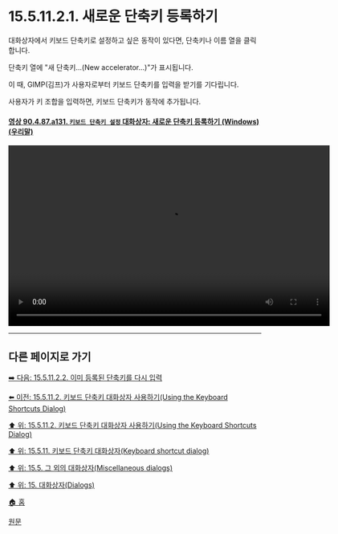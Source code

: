 # 15.5.11.2.1. 새로운 단축키 등록하기

대화상자에서 키보드 단축키로 설정하고 싶은 동작이 있다면, 단축키나 이름 열을 클릭합니다.

단축키 열에 "새 단축키...(New accelerator...)"가 표시됩니다.

이 때, GIMP(김프)가 사용자로부터 키보드 단축키를 입력을 받기를 기다립니다.

사용자가 키 조합을 입력하면, 키보드 단축키가 동작에 추가됩니다.

<a id="90-04-87-a131"></a>

#### [영상 90.4.87.a131. `키보드 단축키 설정` 대화상자: 새로운 단축키 등록하기 (Windows) (우리말)](./90-04-0087-configure_keyboard_shortcuts.md#90-04-87-a131)
<video controls="controls" width="640" height="360" src="https://github.com/user-attachments/assets/eadb3048-37de-424d-9e18-f2b7d5226768"></video>


***

## 다른 페이지로 가기

[➡️ 다음: 15.5.11.2.2. 이미 등록된 단축키를 다시 입력](./15-05-11-02-02-overwrite_keyboard_shortcut.md)

[⬅️ 이전: 15.5.11.2. 키보드 단축키 대화상자 사용하기(Using the Keyboard Shortcuts Dialog)](./15-05-11-02-00-using_the_keyboard_shortcuts_dialog.md)

[⬆️ 위: 15.5.11.2. 키보드 단축키 대화상자 사용하기(Using the Keyboard Shortcuts Dialog)](./15-05-11-02-00-using_the_keyboard_shortcuts_dialog.md)

[⬆️ 위: 15.5.11. 키보드 단축키 대화상자(Keyboard shortcut dialog)](./15-05-11-00-keyboard-shortcut-dialog.md)

[⬆️ 위: 15.5. 그 외의 대화상자(Miscellaneous dialogs)](./15-05-00-miscellaneous-dialogs.md)

[⬆️ 위: 15. 대화상자(Dialogs)](./15-00-dialogs.md)

[🏠 홈](./00-home.md)

[원문](https://docs.gimp.org/2.10/ko/gimp-help-keyboard-shortcuts.html#idm22452)